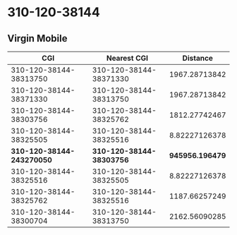 # 310-120-38144
## Virgin Mobile


| CGI | Nearest CGI | Distance |
|-----|-------------|----------|
| 310-120-38144-38313750 | 310-120-38144-38371330 | 1967.28713842 |
| 310-120-38144-38371330 | 310-120-38144-38313750 | 1967.28713842 |
| 310-120-38144-38303756 | 310-120-38144-38325762 | 1812.27742467 |
| 310-120-38144-38325505 | 310-120-38144-38325516 | 8.82227126378 |
| **310-120-38144-243270050** | **310-120-38144-38303756** | **945956.196479** |
| 310-120-38144-38325516 | 310-120-38144-38325505 | 8.82227126378 |
| 310-120-38144-38325762 | 310-120-38144-38325516 | 1187.66257249 |
| 310-120-38144-38300704 | 310-120-38144-38313750 | 2162.56090285 |
